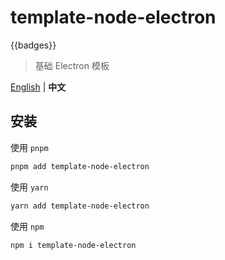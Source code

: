 # template-node-electron

{{badges}}

> 基础 Electron 模板

[English](./README.md) | **中文**

## 安装

使用 `pnpm`

```bash
pnpm add template-node-electron
```

使用 `yarn`

```bash
yarn add template-node-electron
```

使用 `npm`

```bash
npm i template-node-electron
```